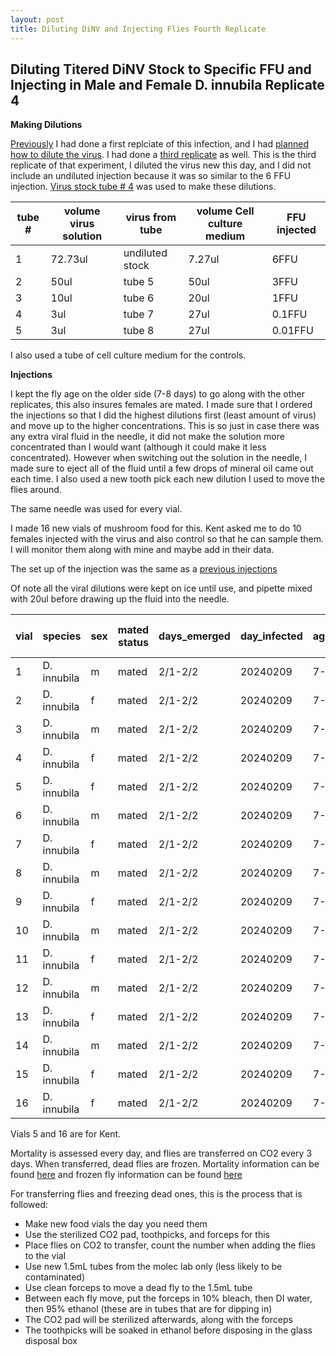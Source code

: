 ```yaml
---
layout: post
title: Diluting DiNV and Injecting Flies Fourth Replicate
---
```


## Diluting Titered DiNV Stock to Specific FFU and Injecting in Male and Female D. innubila Replicate 4 

**Making Dilutions**

[Previously](https://meschedl.github.io/Unckless-Lab-Notebook-Maggie/2023/11/03/Dilution-Series-Injection-Rep-1.html) I had done a first replciate of this infection, and I had [planned how to dilute the virus](https://meschedl.github.io/Unckless-Lab-Notebook-Maggie/2023/11/01/planning-dilution-series-infection.html). I had done a [third replicate](https://meschedl.github.io/Unckless-Lab-Notebook-Maggie/2023/12/05/dilution-series-injections-rep-3.html) as well. This is the third replicate of that experiment, I diluted the virus new this day, and I did not include an undiluted injection because it was so similar to the 6 FFU injection. [Virus stock tube # 4](https://docs.google.com/spreadsheets/d/1RHdErRIw14FFfQLZ-Elngy35rnMQVDSuWZvyMcucVT0/edit#gid=0) was used to make these dilutions. 

|tube #|volume virus solution|virus from tube|volume Cell culture medium|FFU injected|
|---|---|---|---|---|
|1|72.73ul|undiluted stock|7.27ul|6FFU|
|2|50ul|tube 5|50ul|3FFU|
|3|10ul|tube 6|20ul|1FFU|
|4|3ul|tube 7|27ul|0.1FFU|
|5|3ul|tube 8|27ul|0.01FFU|

I also used a tube of cell culture medium for the controls. 

**Injections**

I kept the fly age on the older side (7-8 days) to go along with the other replicates, this also insures females are mated. I made sure that I ordered the injections so that I did the highest dilutions first (least amount of virus) and move up to the higher concentrations. This is so just in case there was any extra viral fluid in the needle, it did not make the solution more concentrated than I would want (although it could make it less concentrated). However when switching out the solution in the needle, I made sure to eject all of the fluid until a few drops of mineral oil came out each time. I also used a new tooth pick each new dilution I used to move the flies around. 

The same needle was used for every vial. 

I made 16 new vials of mushroom food for this. Kent asked me to do 10 females injected with the virus and also control so that he can sample them. I will monitor them along with mine and maybe add in their data. 

The set up of the injection was the same as a [previous injections](https://meschedl.github.io/Unckless-Lab-Notebook-Maggie/2023/10/25/third-female-male-nanoject-test.html)

Of note all the viral dilutions were kept on ice until use, and pipette mixed with 20ul before drawing up the fluid into the needle. 

| vial | species     | sex | mated status | days_emerged | day_infected | age_infected | tube | treatment | volume | time | time on CO2 | original_N_number |
|------|-------------|-----|--------------|--------------|--------------|--------------|------|-----------|--------|------|-------------|-------------------|
| 1    | D. innubila | m   | mated        | 2/1-2/2      | 20240209     | 7-8 days     | CCM  | CCM       | 27.6nl | 3:51 | 10 min      | 10                |
| 2    | D. innubila | f   | mated        | 2/1-2/2      | 20240209     | 7-8 days     | CCM  | CCM       | 27.6nl | 3:51 | 10 min      | 10                |
| 3    | D. innubila | m   | mated        | 2/1-2/2      | 20240209     | 7-8 days     | CCM  | CCM       | 27.6nl | 4:02 | 10 min      | 10                |
| 4    | D. innubila | f   | mated        | 2/1-2/2      | 20240209     | 7-8 days     | CCM  | CCM       | 27.6nl | 4:02 | 10 min      | 10                |
| 5    | D. innubila | f   | mated        | 2/1-2/2      | 20240209     | 7-8 days     | CCM  | CCM       | 27.6nl | 4:13 | 5 min       | 10                |
| 6    | D. innubila | m   | mated        | 2/1-2/2      | 20240209     | 7-8 days     | 5    | 0.01FFU   | 27.6nl | 4:25 | 10 min      | 10                |
| 7    | D. innubila | f   | mated        | 2/1-2/2      | 20240209     | 7-8 days     | 5    | 0.01FFU   | 27.6nl | 4:25 | 10 min      | 10                |
| 8    | D. innubila | m   | mated        | 2/1-2/2      | 20240209     | 7-8 days     | 4    | 0.1FFU    | 27.6nl | 4:41 | 8 min       | 10                |
| 9    | D. innubila | f   | mated        | 2/1-2/2      | 20240209     | 7-8 days     | 4    | 0.1FFU    | 27.6nl | 4:41 | 8 min       | 10                |
| 10   | D. innubila | m   | mated        | 2/1-2/2      | 20240209     | 7-8 days     | 3    | 1 FFU     | 27.6nl | 4:53 | 10 min      | 10                |
| 11   | D. innubila | f   | mated        | 2/1-2/2      | 20240209     | 7-8 days     | 3    | 1 FFU     | 27.6nl | 4:53 | 10 min      | 10                |
| 12   | D. innubila | m   | mated        | 2/1-2/2      | 20240209     | 7-8 days     | 2    | 3 FFU     | 27.6nl | 5:06 | 8 min       | 10                |
| 13   | D. innubila | f   | mated        | 2/1-2/2      | 20240209     | 7-8 days     | 2    | 3 FFU     | 27.6nl | 5:06 | 8 min       | 9                 |
| 14   | D. innubila | m   | mated        | 2/1-2/2      | 20240209     | 7-8 days     | 1    | 6 FFU     | 27.6nl | 5:21 | 8 min       | 10                |
| 15   | D. innubila | f   | mated        | 2/1-2/2      | 20240209     | 7-8 days     | 1    | 6 FFU     | 27.6nl | 5:21 | 8 min       | 10                |
| 16   | D. innubila | f   | mated        | 2/1-2/2      | 20240209     | 7-8 days     | 1    | 6 FFU     | 27.6nl | 5:31 | 6 min       | 11                |

Vials 5 and 16 are for Kent. 

Mortality is assessed every day, and flies are transferred on CO2 every 3 days. When transferred, dead flies are frozen. Mortality information can be found [here](https://docs.google.com/spreadsheets/d/1KZ6b47Yow_2K7HncOytMeVHxW2AruN6wImzmIS9_HbY/edit#gid=0) and frozen fly information can be found [here](https://docs.google.com/spreadsheets/d/1Qe_HhT97027HukwvSmpZKXYPcSK0W2zFBtGiAZXk_ww/edit#gid=0)

For transferring flies and freezing dead ones, this is the process that is followed:

- Make new food vials the day you need them 
- Use the sterilized CO2 pad, toothpicks, and forceps for this 
- Place flies on CO2 to transfer, count the number when adding the flies to the vial
- Use new 1.5mL tubes from the molec lab only (less likely to be contaminated)
- Use clean forceps to move a dead fly to the 1.5mL tube 
- Between each fly move, put the forceps in 10% bleach, then DI water, then 95% ethanol (these are in tubes that are for dipping in)
- The CO2 pad will be sterilized afterwards, along with the forceps 
- The toothpicks will be soaked in ethanol before disposing in the glass disposal box 